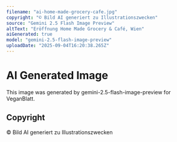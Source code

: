 ```yaml
---
filename: "ai-home-made-grocery-cafe.jpg"
copyright: "© Bild AI generiert zu Illustrationszwecken"
source: "Gemini 2.5 Flash Image Preview"
altText: "Eröffnung Home Made Grocery & Café, Wien"
aiGenerated: true
model: "gemini-2.5-flash-image-preview"
uploadDate: "2025-09-04T16:20:38.265Z"
---
```


# AI Generated Image

This image was generated by gemini-2.5-flash-image-preview for VeganBlatt.

## Copyright
© Bild AI generiert zu Illustrationszwecken
